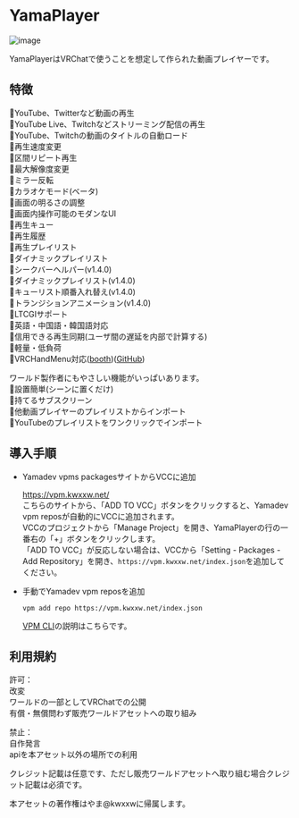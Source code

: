 # YamaPlayer

![image](https://github.com/user-attachments/assets/fc345e20-8c4d-4218-b7f5-f5efe5d055a0)

YamaPlayerはVRChatで使うことを想定して作られた動画プレイヤーです。

## 特徴

🌟YouTube、Twitterなど動画の再生  
🌟YouTube Live、Twitchなどストリーミング配信の再生  
🌟YouTube、Twitchの動画のタイトルの自動ロード  
🌟再生速度変更  
🌟区間リピート再生  
🌟最大解像度変更  
🌟ミラー反転  
🌟カラオケモード(ベータ)  
🌟画面の明るさの調整  
🌟画面内操作可能のモダンなUI  
🌟再生キュー  
🌟再生履歴  
🌟再生プレイリスト  
🌟ダイナミックプレイリスト  
🌟シークバーヘルパー(v1.4.0)  
🌟ダイナミックプレイリスト(v1.4.0)  
🌟キューリスト順番入れ替え(v1.4.0)  
🌟トランジションアニメーション(v1.4.0)  
🌟LTCGIサポート  
🌟英語・中国語・韓国語対応  
🌟信用できる再生同期(ユーザ間の遅延を内部で計算する)  
🌟軽量・低負荷  
🌟VRCHandMenu対応([booth](https://yamadev.booth.pm/items/4201369))([GitHub](https://github.com/koorimizuw/VRCHandMenu))

ワールド製作者にもやさしい機能がいっぱいあります。  
🌟設置簡単(シーンに置くだけ)  
🌟持てるサブスクリーン  
🌟他動画プレイヤーのプレイリストからインポート  
🌟YouTubeのプレイリストをワンクリックでインポート

## 導入手順
- Yamadev vpms packagesサイトからVCCに追加

  https://vpm.kwxxw.net/  
  こちらのサイトから、「ADD TO VCC」ボタンをクリックすると、Yamadev vpm reposが自動的にVCCに追加されます。  
  VCCのプロジェクトから「Manage Project」を開き、YamaPlayerの行の一番右の「+」ボタンをクリックします。  
  「ADD TO VCC」が反応しない場合は、VCCから「Setting - Packages - Add Repository」を開き、```https://vpm.kwxxw.net/index.json```を追加してください。
- 手動でYamadev vpm reposを追加
  
  ```
  vpm add repo https://vpm.kwxxw.net/index.json
  ```
  [VPM CLI](https://vcc.docs.vrchat.com/vpm/cli/)の説明はこちらです。

## 利用規約
許可：  
改変  
ワールドの一部としてVRChatでの公開  
有償・無償問わず販売ワールドアセットへの取り組み  

禁止：  
自作発言  
apiを本アセット以外の場所での利用  

クレジット記載は任意です、ただし販売ワールドアセットへ取り組む場合クレジット記載は必須です。  

本アセットの著作権はやま@kwxxwに帰属します。  

